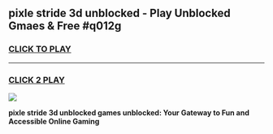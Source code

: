 
## pixle stride 3d unblocked - Play Unblocked Gmaes & Free #q012g
<h3>
<a href="https://news.freeplayer.one?title=pixle_stride_3d_unblocked&ref=03M">CLICK TO PLAY</a></h3>
<hr>

<h3>
<a href="https://news.freeplayer.one?title=pixle_stride_3d_unblocked&ref=03M">CLICK 2 PLAY</a>
  
</h3>

<a href="https://news.freeplayer.one?title=pixle_stride_3d_unblocked&ref=03M"><img src="https://clearcache.store/games.png"></a>


**pixle stride 3d unblocked games unblocked: Your Gateway to Fun and Accessible Online Gaming**
